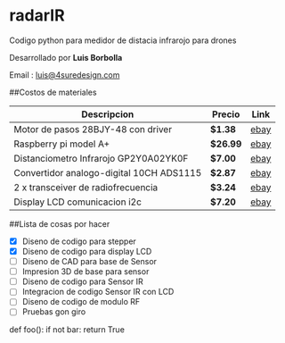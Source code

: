 # radarIR
Codigo python para medidor de distacia infrarojo para drones

Desarrollado por **Luis Borbolla**

Email : luis@4suredesign.com

##Costos de materiales

Descripcion | Precio | Link
------------ | ------------- | -------------
Motor de pasos 28BJY-48 con driver | **$1.38** | [ebay](http://www.ebay.com/itm/DC-5V-Stepper-Motor-ULN2003-Driver-Test-Module-Board-28BYJ-48-for-Arduino-/181266971629?hash=item2a345a7bed:g:N2wAAOSwq7JUIT-B)
Raspberry pi model A+ | **$26.99** | [ebay](http://www.ebay.com/itm/Raspberry-Pi-Model-A-Plus-256MB-USB-Micro-SD-40-Pin-700mhz-Element-14-/231833657645?hash=item35fa5ce12d:g:4R4AAOSwzhVWsOlN)
Distanciometro Infrarojo GP2Y0A02YK0F | **$7.00** | [ebay](http://www.ebay.com/itm/Sharp-GP2Y0A02YK0F-Infrared-Proximity-Sensor-detect-20-150cm-/121114035114?hash=item1c32f583aa:g:0PoAAOSwGotWqJHx)
Convertidor analogo-digital 10CH  ADS1115 | **$2.87** |  [ebay](http://www.ebay.com/itm/ADS1115-Module-4-channel-16-Bit-I2C-ADC-with-Pro-Gain-Amplifier-for-Arduino-RPi-/141694533244?hash=item20fda6fe7c:g:qAoAAOSwk0pVf~Ii)
2 x transceiver de radiofrecuencia | **$3.24** | [ebay](http://www.ebay.com/itm/2-4G-NRF24L01-PA-LNA-SMA-Antenna-Wireless-Transceiver-communication-module-ew-/131132832737?hash=item1e88203be1:g:0FIAAOxyGwNTFrbL)
Display LCD comunicacion i2c | **$7.20** | [ebay](http://www.ebay.com/itm/Blue-Serial-IIC-I2C-TWI-2004-20x4-Character-5v-LCD-Module-Display-Screen-Arduino-/361440517205?hash=item5427889c55:g:uYMAAOSw8-tWXRcy)

##Lista de cosas por hacer
- [x] Diseno de codigo para stepper
- [x] Diseno de codigo para display LCD
- [ ] Diseno de CAD para base de Sensor
- [ ] Impresion 3D de base para sensor  
- [ ] Diseno de codigo para Sensor IR
- [ ] Integracion de codigo Sensor IR con LCD 
- [ ] Diseno de codigo de modulo RF
- [ ] Pruebas gon giro

def foo():
    if not bar:
        return True


